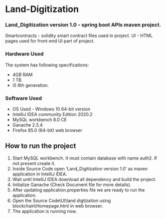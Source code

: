 # Land-Digitization

### Land_Digitization version 1.0 - spring boot APIs maven project.
Smartcontracts - solidity smart contract files used in project.
UI - HTML pages used for front-end UI part of project. 

### Hardware Used
The system has following specifications: 
- 4GB RAM
- 1 TB 
- i5 8th generation. 

### Software Used
- OS Used - Windows 10 64-bit version
- IntelliJ IDEA community Edition 2020.2
- MySQL workbench 8.0 CE
- Ganache 2.5.4
- Firefox 85.0 (64-bit) web browser


## How to run the project
1.	Start MySQL workbench. It must contain database with name auth2. If not present create it.
2.	Inside Source Code open ‘Land_Digitization version 1.0’ as maven application in IntelliJ IDEA.
3.	Wait until IntelliJ IDEA download all dependency and build the project.
4.	Initialize Ganache (Check Document file for more details).
5.	After updating application.properties file we are ready to run the application.
6.	Open the Source Code\UI\land digtization using blockchain\Homepage.html in web browser.
7.	The application is running now.
 